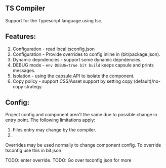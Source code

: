 TS Compiler
--------------

Support for the Typescript language using tsc. 

Features:
----------
1. Configuration - read local tsconfig.json 
2. Configuration - Provide overrides to config inline in (bit/package.json).
3. Dynamic depndencies - support some dynamic depndencies. 
4. DEBUG mode - `env DEBUG=true bit build` keeps capsule and prints messages. 
5. Isolation - using the capsule API to isolate the component. 
6. Copy policy - support CSS/Asset support by setting copy (default)/no-copy strategy. 

Config:
-------
Project config and component aren't the same due to possible change in entry point.
The following limitations apply:

1. Files entry may change by the compiler.
2. 

Overrides may be used normally to change component config. To override tsconfig use this in bit.json

TODO: enter override.
TODO: Go over tsconfig.json for more 



